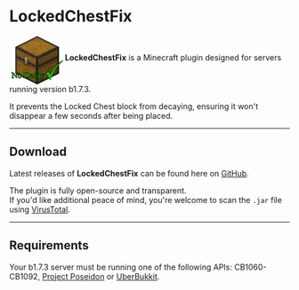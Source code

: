 # LockedChestFix
<p><img align="middle" width="100" src="assets/LockedChestFix.png" alt="LockedChestFix"><b>LockedChestFix</b> is a Minecraft plugin designed for servers running version b1.7.3.</p>
It prevents the Locked Chest block from decaying, ensuring it won't disappear a few seconds after being placed.

---
## Download
Latest releases of **LockedChestFix** can be found here on [GitHub](https://github.com/AleksandarHaralanov/LockedChestFix/releases).<br>

The plugin is fully open-source and transparent.<br>
If you'd like additional peace of mind, you're welcome to scan the `.jar` file using [VirusTotal](https://www.virustotal.com/gui/home/upload).

---
## Requirements
Your b1.7.3 server must be running one of the following APIs: CB1060-CB1092, [Project Poseidon](https://github.com/retromcorg/Project-Poseidon) or [UberBukkit](https://github.com/Moresteck/Project-Poseidon-Uberbukkit).